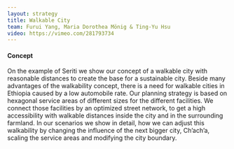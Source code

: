 ```yaml
---
layout: strategy
title: Walkable City
team: Furui Yang, Maria Dorothea Mönig & Ting-Yu Hsu
video: https://vimeo.com/281793734
---
```


#### Concept

On the example of Seriti we show our concept of a walkable city with reasonable distances to create the base for a sustainable city. Beside many advantages of the walkability concept, there is a need for walkable cities in Ethiopia caused by a low automobile rate. Our planning strategy is based on hexagonal service areas of different sizes for the different facilities. We connect those facilities by an optimized street network, to get a high accessibility with walkable distances inside the city and in the surrounding farmland. In our scenarios we show in detail, how we can adjust this walkability by changing the influence of the next bigger city, Ch’ach’a, scaling the service areas and modifying the city boundary.